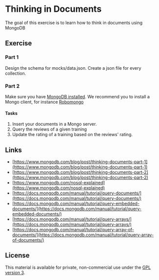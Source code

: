 # Thinking in Documents

The goal of this exercise is to learn how to think in documents using MongoDB

## Exercise

### Part 1

Design the schema for mocks/data.json. Create a json file for every collection.

### Part 2

Make sure you have [MongoDB installed](https://docs.mongodb.com/manual/installation/). We recommend you to install a Mongo client, for instance [Robomongo](https://robomongo.org/download)

#### Tasks

1. Insert your documents in a Mongo server.
2. Query the reviews of a given training
3. Update the rating of a training based on the reviews' rating.

## Links

*  [https://www.mongodb.com/blog/post/thinking-documents-part-1](https://www.mongodb.com/blog/post/thinking-documents-part-1)
* [https://www.mongodb.com/blog/post/thinking-documents-part-2](https://www.mongodb.com/blog/post/thinking-documents-part-2)
* [https://www.mongodb.com/nosql-explained](https://www.mongodb.com/nosql-explained)
* [https://docs.mongodb.com/manual/tutorial/query-documents/](https://docs.mongodb.com/manual/tutorial/query-documents/)
* [https://docs.mongodb.com/manual/tutorial/query-embedded-documents/](https://docs.mongodb.com/manual/tutorial/query-embedded-documents/)
* [https://docs.mongodb.com/manual/tutorial/query-arrays/](https://docs.mongodb.com/manual/tutorial/query-arrays/)
* [https://docs.mongodb.com/manual/tutorial/query-array-of-documents/](https://docs.mongodb.com/manual/tutorial/query-array-of-documents/)

## License

This material is available for private, non-commercial use under the [GPL version 3](http://www.gnu.org/licenses/gpl-3.0-standalone.html).
